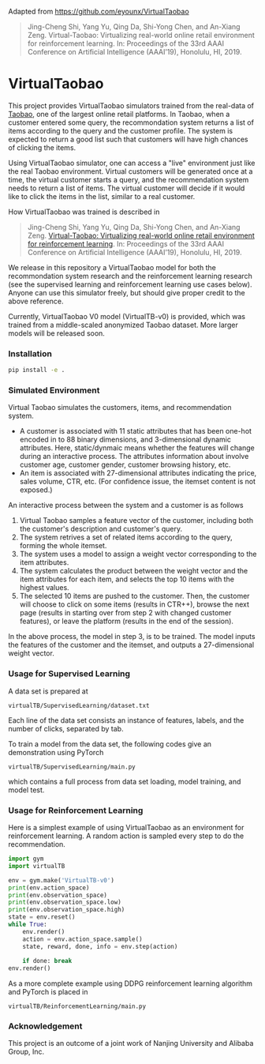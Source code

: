 Adapted from https://github.com/eyounx/VirtualTaobao

> Jing-Cheng Shi, Yang Yu, Qing Da, Shi-Yong Chen, and An-Xiang Zeng. Virtual-Taobao: Virtualizing real-world online retail environment for reinforcement learning. In: Proceedings of the 33rd AAAI Conference on Artificial Intelligence (AAAI’19), Honolulu, HI, 2019.



# VirtualTaobao

This project provides VirtualTaobao simulators trained from the real-data of [Taobao](http://taobao.com), one of the largest online retail platforms. In Taobao, when a customer entered some query, the recommondation system returns a list of items according to the query and the customer profile. The system is expected to return a good list such that customers will have high chances of clicking the items. 

Using VirtualTaobao simulator, one can access a "live" environment just like the real Taobao environment. Virtual customers will be generated once at a time, the virtual customer starts a query, and the recommendation system needs to return a list of items. The virtual customer will decide if it would like to click the items in the list, similar to a real customer.

How VirtualTaobao was trained is described in 
> Jing-Cheng Shi, Yang Yu, Qing Da, Shi-Yong Chen, and An-Xiang Zeng. [Virtual-Taobao: Virtualizing real-world online retail environment for reinforcement learning](https://arxiv.org/abs/1805.10000). In: Proceedings of the 33rd AAAI Conference on Artificial Intelligence (AAAI’19), Honolulu, HI, 2019. 

We release in this repository a VirtualTaobao model for both the recommondation system research and the reinforcement learning research (see the supervised learning and reinforcement learning use cases below). Anyone can use this simulator freely, but should give proper credit to the above reference.

Currently, VirtualTaobao V0 model (VirtualTB-v0) is provided, which was trained from a middle-scaled anonymized Taobao dataset. More larger models will be released soon.

### Installation

```bash
pip install -e .
```

### Simulated Environment
Virtual Taobao simulates the customers, items, and recommendation system. 
* A customer is associated with 11 static attributes that has been one-hot encoded in to 88 binary dimensions, and 3-dimensional dynamic attributes. Here, static/dynmaic means whether the features will change during an interactive process. The attributes information about involve customer age, customer gender, customer browsing history, etc.
* An item is associated with 27-dimensional attributes indicating the price, sales volume, CTR, etc. (For confidence issue, the itemset content is not exposed.)

An interactive process between the system and a customer is as follows
1. Virtual Taobao samples a feature vector of the customer, including both the customer's description and customer's query.
2. The system retrives a set of related items according to the query, forming the whole itemset.
3. The system uses a model to assign a weight vector corresponding to the item attributes.
4. The system calculates the product between the weight vector and the item attributes for each item, and selects the top 10 items with the highest values.
5. The selected 10 items are pushed to the customer. Then, the customer will choose to click on some items (results in CTR++), browse the next page (results in starting over from step 2 with changed customer features), or leave the platform (results in the end of the session).

In the above process, the model in step 3, is to be trained. The model inputs the features of the customer and the itemset, and outputs a 27-dimensional weight vector.

### Usage for Supervised Learning

A data set is prepared at

```
virtualTB/SupervisedLearning/dataset.txt
```

Each line of the data set consists an instance of features, labels, and the number of clicks, separated by tab.

To train a model from the data set, the following codes give an demonstration using PyTorch

```
virtualTB/SupervisedLearning/main.py
```

which contains a full process from data set loading, model training, and model test.

### Usage for Reinforcement Learning

Here is a simplest example of using VirtualTaobao as an environment for reinforcement learning. A random action is sampled every step to do the recommendation.

```python
import gym
import virtualTB

env = gym.make('VirtualTB-v0')
print(env.action_space)
print(env.observation_space)
print(env.observation_space.low)
print(env.observation_space.high)
state = env.reset()
while True:
    env.render()
    action = env.action_space.sample()
    state, reward, done, info = env.step(action)
    
    if done: break
env.render()
```

As a more complete example using DDPG reinforcement learning algorithm and PyTorch is placed in 
```
virtualTB/ReinforcementLearning/main.py
```

### Acknowledgement

This project is an outcome of a joint work of Nanjing University and Alibaba Group, Inc.
